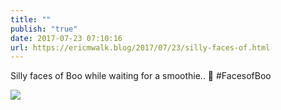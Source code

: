 ```yaml
---
title: ""
publish: "true"
date: 2017-07-23 07:10:16
url: https://ericmwalk.blog/2017/07/23/silly-faces-of.html
---
```


Silly faces of Boo while waiting for a smoothie..  👻 #FacesofBoo

![](https://ericmwalk.blog/uploads/2022/bc31c6544a.jpg)